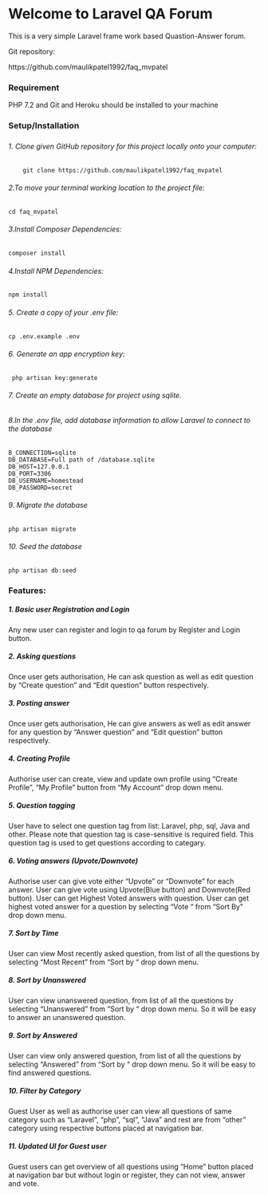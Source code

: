<h1>Welcome to Laravel QA Forum</h1>

This is a very simple Laravel frame work based Quastion-Answer forum.
<p>Git repository:</p>
https://github.com/maulikpatel1992/faq_mvpatel

 
<h3>Requirement</h3>
 PHP 7.2 and
	           Git and Heroku should be installed to your machine

<h3>Setup/Installation<h3>

<h6>1. Clone given GitHub repository for this project locally
onto your computer:</h6>

        git clone https://github.com/maulikpatel1992/faq_mvpatel
<h6>2.To move your terminal working location to the project file:</h6>

    cd faq_mvpatel
<h6>3.Install Composer Dependencies:</h6>
    
    composer install
<h6>4.Install NPM Dependencies:</h6> 
     
    npm install
<h6>5. Create a copy of your .env file:</h6>

    cp .env.example .env
<h6>6. Generate an app encryption key:</h6>

     php artisan key:generate
<h6>7. Create an empty database for project using sqlite.</h6> 

<h6>8.In the .env file, add database information to allow Laravel to connect to the database</h6>

    B_CONNECTION=sqlite
    DB_DATABASE=Full path of /database.sqlite
    DB_HOST=127.0.0.1
    DB_PORT=3306
    DB_USERNAME=homestead
    DB_PASSWORD=secret

<h6>9. Migrate the database</h6>
    
    php artisan migrate
<h6>10. Seed the database</h6>
       
    php artisan db:seed

<h3>Features:</h3>

<h5>1. Basic user Registration and Login</h5>
Any new user can register and  login to qa forum by Register and Login button. 

<h5>2. Asking questions</h5>
Once user gets authorisation, He can ask question as well as edit question by “Create  question” and “Edit question” button respectively.
<h5>3. Posting answer</h5>
Once user gets authorisation, He can give answers as well as edit answer for any  question by “Answer question” and “Edit question” button respectively.
<h5>4. Creating Profile</h5>
Authorise user can create, view and update own profile using “Create Profile”, “My Profile” button from “My Account” drop down menu.
<h5>5. Question tagging</h5>
User have to select one question tag from list: Laravel, php, sql, Java and other. Please note that question tag is case-sensitive is required field. This question tag is used to get questions according to categary. 
<h5>6. Voting answers (Upvote/Downvote)</h5>
Authorise user can give vote either “Upvote” or “Downvote” for each answer. User can give vote using Upvote(Blue button) and Downvote(Red button). 
User can get Highest Voted answers with question.
User can get highest voted answer for a question by selecting “Vote “  from “Sort By” drop down menu.
<h5>7. Sort by Time</h5>
User can view Most recently asked question, from list of all the questions by selecting “Most Recent” from “Sort by “ drop down menu.
<h5>8. Sort by Unanswered</h5>
User can view unanswered question, from list of all the questions by selecting “Unanswered” from “Sort by “ drop down menu. So it will be easy to answer an unanswered question.
<h5>9. Sort by Answered</h5>
User can view only answered question, from list of all the questions by selecting “Answered” from “Sort by “ drop down menu. So it will be easy to find answered questions.
<h5>10. Filter by Category</h5>
Guest User as well as authorise user can view  all questions of same category such as “Laravel”, “php”, “sql”, “Java” and rest are from  “other” category using respective buttons placed at navigation bar. 
<h5>11. Updated UI for Guest user</h5>
Guest users can get overview of all questions using “Home” button placed at navigation bar but without login or register, they can not view, answer  and vote.
